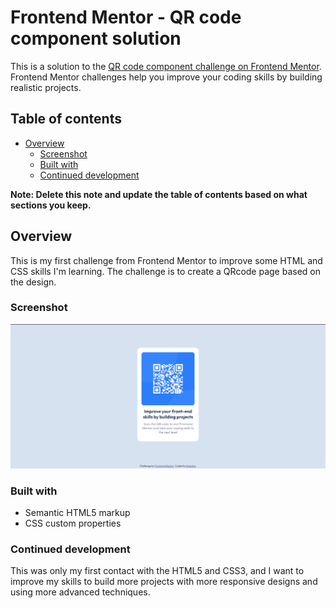 # Frontend Mentor - QR code component solution

This is a solution to the [QR code component challenge on Frontend Mentor](https://www.frontendmentor.io/challenges/qr-code-component-iux_sIO_H). Frontend Mentor challenges help you improve your coding skills by building realistic projects. 

## Table of contents

- [Overview](#overview)
  - [Screenshot](#screenshot)
  - [Built with](#built-with)
  - [Continued development](#continued-development)

**Note: Delete this note and update the table of contents based on what sections you keep.**

## Overview
This is my first challenge from Frontend Mentor to improve some HTML and CSS skills I'm learning. 
The challenge is to create a QRcode page based on the design.

### Screenshot

![solution](./screenshot.png)

### Built with

- Semantic HTML5 markup
- CSS custom properties


### Continued development

This was only my first contact with the HTML5 and CSS3, and I want to improve my skills to build more projects with more responsive designs and using more advanced techniques.

